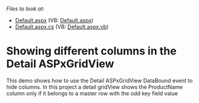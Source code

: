 <!-- default file list -->
*Files to look at*:

* [Default.aspx](./CS/WebSite/Default.aspx) (VB: [Default.aspx](./VB/WebSite/Default.aspx))
* [Default.aspx.cs](./CS/WebSite/Default.aspx.cs) (VB: [Default.aspx.vb](./VB/WebSite/Default.aspx.vb))
<!-- default file list end -->
# Showing different columns in the Detail ASPxGridView


<p>This demo shows how to use the Detail ASPxGridView DataBound event to hide columns.  In this project a detail gridView shows the ProductName column only if it belongs to a master row with the odd key field value</p>

<br/>


